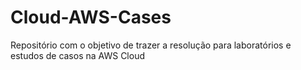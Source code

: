 # Cloud-AWS-Cases
Repositório com o objetivo de trazer a resolução para laboratórios e estudos de casos na AWS Cloud
